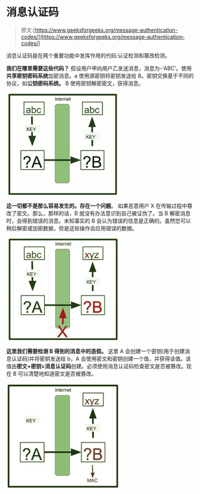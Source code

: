 # 消息认证码

> 原文:[https://www.geeksforgeeks.org/message-authentication-codes/](https://www.geeksforgeeks.org/message-authentication-codes/)

消息认证码是在两个重要功能中发挥作用的代码:认证检测和篡改检测。

**我们在哪里需要这些代码？**
假设用户甲向用户乙发送消息，消息为–‘ABC’。使用**共享密钥密码系统**加密消息。a 使用源密钥将密钥发送给 B。密钥交换基于不同的协议，如**公钥密码系统。** B 使用密钥解密密文，获得消息。

![a](img/e6ea61b42e38b35f0a8f8088b3f32827.png)

**这一切都不是那么容易发生的。存在一个问题**。
如果恶意用户 X 在传输过程中篡改了密文。那么，那样的话，B 就没有办法意识到自己被证伪了。当 B 解密消息时，会得到错误的消息。未知事实的 B 会认为错误的信息是正确的。虽然您可以稍后解密或加密数据，但是这些操作会应用错误的数据。

![b](img/e4e32bb6bae0367f893b6aedd27abc48.png)

**这里我们需要检测 B 得到的消息中的造假。**
这里 A 会创建一个密钥(用于创建消息认证码)并将密钥发送给 b，A 会使用密文和密钥创建一个值，并获得该值。该值由**密文+密钥=消息认证码**创建。必须使用消息认证码检查密文是否被篡改。现在 B 可以清楚地知道密文是否被篡改。

![c](img/18566d8c6dde79c3172785a46e43d4a6.png)
